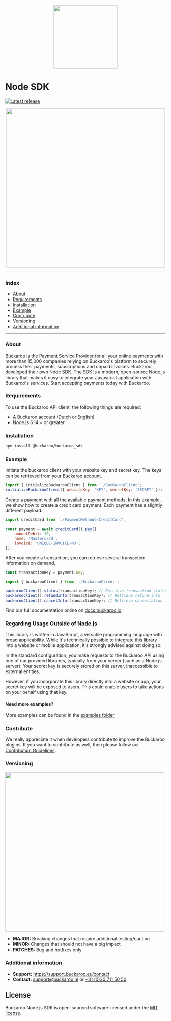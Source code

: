 <p align="center">
  <img src="https://user-images.githubusercontent.com/105488705/233078855-473c45d4-34a6-492a-a5af-05752c803f6b.png" width="200px" position="center">
</p>

# Node SDK

[![Latest release](https://badgen.net/github/release/buckaroo-it/BuckarooSDK_Node)](https://github.com/buckaroo-it/BuckarooSDK_Node/releases)

<p align="center">
  <img src="https://user-images.githubusercontent.com/7081446/233298897-30274cc8-86cc-4e6f-8200-759c801af19e.png" width="500px" position="center">
</p>

---

### Index

- [About](#about)
- [Requirements](#requirements)
- [Installation](#installation)
- [Example](#example)
- [Contribute](#contribute)
- [Versioning](#versioning)
- [Additional information](#additional-information)

---

### About

Buckaroo is the Payment Service Provider for all your online payments with more than 15,000 companies relying on Buckaroo's platform to securely process their payments, subscriptions and unpaid
invoices. Buckaroo developed their own Node SDK. The SDK is a modern, open-source Node.js library that makes it easy to integrate your Javascript application with Buckaroo's services. Start accepting
payments today with Buckaroo.

### Requirements

To use the Buckaroo API client, the following things are required:

- A Buckaroo account ([Dutch](https://www.buckaroo.nl/start) or [English](https://www.buckaroo.eu/solutions/request-form))
- Node.js 6.14.× or greater

### Installation

```bash
npm install @buckaroo/buckaroo_sdk
```

### Example

Initiate the buckaroo client with your website key and secret key. The keys can be retrieved from your [Buckaroo account](https://plaza.buckaroo.nl/Login).

```javascript
import { initializeBuckarooClient } from './BuckarooClient';
initializeBuckarooClient({ websiteKey: 'KEY', secretKey: 'SECRET' });
```

Create a payment with all the available payment methods. In this example, we show how to create a credit card payment. Each payment has a slightly different payload.

```javascript
import creditCard from './PaymentMethods/CreditCard';

const payment = await creditCard().pay({
    amountDebit: 10,
    name: 'Mastercard',
    invoice: 'UNIQUE-INVOICE-NO',
});
```

After you create a transaction, you can retrieve several transaction information on demand.

```javascript
const transactionKey = payment.Key;

import { buckarooClient } from './BuckarooClient';

buckarooClient().status(transactionKey); // Retrieve transaction status
buckarooClient().refundInfo(transactionKey); // Retrieve refund info
buckarooClient().cancelInfo(transactionKey); // Retrieve cancellation info
```

Find our full documentation online on [docs.buckaroo.io](https://docs.buckaroo.io/docs/node-sdk).

### Regarding Usage Outside of Node.js
This library is written in JavaScript, a versatile programming language with broad applicability. While it's technically possible to integrate this library into a website or mobile application, it's strongly advised against doing so.

In the standard configuration, you make requests to the Buckaroo API using one of our provided libraries, typically from your server (such as a Node.js server). Your secret key is securely stored on this server, inaccessible to external entities.

However, if you incorporate this library directly into a website or app, your secret key will be exposed to users. This could enable users to take actions on your behalf using that key.

#### Need more examples?

More examples can be found in the [examples folder](https://github.com/buckaroo-it/BuckarooSDK_Node/tree/master/example)

### Contribute

We really appreciate it when developers contribute to improve the Buckaroo plugins.
If you want to contribute as well, then please follow our [Contribution Guidelines](CONTRIBUTING.md).

### Versioning

<p>
  <img src="https://user-images.githubusercontent.com/7081446/178474134-f4c3976d-653c-4ca1-bcd1-48bf6d489196.png" width="500px"  alt="">
</p>

- **MAJOR:** Breaking changes that require additional testing/caution
- **MINOR:** Changes that should not have a big impact
- **PATCHES:** Bug and hotfixes only

### Additional information

- **Support:** https://support.buckaroo.eu/contact
- **Contact:** [support@buckaroo.nl](mailto:support@buckaroo.nl) or [+31 (0)30 711 50 50](tel:+310307115050)

## License

Buckaroo Node.js SDK is open-sourced software licensed under the [MIT license](https://opensource.org/licenses/MIT).
